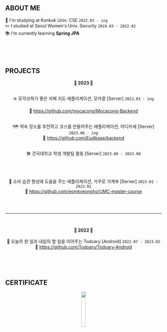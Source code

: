 ## ABOUT ME
🏫 I'm studying at Konkuk Univ. CSE `2022.03 - ing`
<br>
✏️ I studied at Seoul Women's Univ. Security `2019.03 - 2022.02`
<br>
📚 I'm currently learning **Spring JPA**

<br><br><br>

## PROJECTS
<div align="center">
  
  **🌱 2023 🌱**
  <br>
  <br>

  ☕️ 모각코하기 좋은 카페 지도 애플리케이션, 모카콩 [Server] `2023.03 - ing`
  <br>  
  🔗 https://github.com/mocacong/Mocacong-Backend
  <br><br>

  🗺️ 약속 장소를 추천하고 코스를 만들어주는 애플리케이션, 어디카세 [Server] `2023.06 - ing`
  <br>
  🔗 https://github.com/Eodikase/backend
  <br><br>

  🛠️ 건국대학교 학생 개발팀 활동 [Server] `2023.06 - 2023.08`
  <br><br>

  <br><br>
  🐽 소비 습관 형성에 도움을 주는 애플리케이션, 거꾸로 가계부 [Server] `2023.01 - 2023.02`
  <br>
  🔗 https://github.com/eomkyeongho/UMC-master-course

  <br><br>

  ---
  <br>

  **🌱 2022 🌱**
  <br><br>
  📆 오늘의 한 일과 내일의 할 일을 이어주는 Todoary [Android] `2022.07 - 2023.02`
  <br>
  🔗 https://github.com/Todoary/Todoary-Android
</div>

<br><br><br>
## CERTIFICATE
<div style="text-align:center;">
  <img src="https://github.com/Ji-soo708/Ji-soo708/assets/69844138/9349fe86-95a8-4b6a-a08e-0fb71b606e60.png" width="17%" height="17%">
</div>
